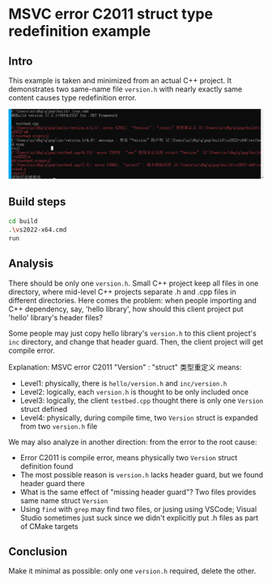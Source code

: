 # MSVC error C2011 struct type redefinition example

## Intro
This example is taken and minimized from an actual C++ project. It demonstrates two same-name file `version.h` with nearly exactly same content causes type redefinition error.

![](MSVC_C2011.png)

## Build steps
```bash
cd build
.\vs2022-x64.cmd
run
```

## Analysis
There should be only one `version.h`. Small C++ project keep all files in one directory, where mid-level C++ projects separate .h and .cpp files in different directories. Here comes the problem: when people importing and C++ dependency, say, 'hello library', how should this client project put 'hello' library's header files?

Some people may just copy hello library's `version.h` to this client project's `inc` directory, and change that header guard. Then, the client project will get compile error.

Explanation: MSVC error C2011 "Version" : "struct" 类型重定义 means:
- Level1: physically, there is `hello/version.h` and `inc/version.h`
- Level2: logically, each `version.h` is thought to be only included once
- Level3: logically, the client `testbed.cpp` thought there is only one `Version` struct defined
- Level4: physically, during compile time, two `Version` struct is expanded from two `version.h` file

We may also analyze in another direction: from the error to the root cause:
- Error C2011 is compile error, means physically two `Version` struct definition found
- The most possible reason is `version.h` lacks header guard, but we found header guard there
- What is the same effect of "missing header guard"? Two files provides same name struct `Version`
- Using `find` with `grep` may find two files, or jusing using VSCode; Visual Studio sometimes just suck since we didn't explicitly put .h files as part of CMake targets

## Conclusion
Make it minimal as possible: only one `version.h` required, delete the other.

